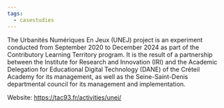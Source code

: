```yaml
---
tags:
  - casestudies
---
```

The Urbanités Numériques En Jeux (UNEJ) project is an experiment conducted from September 2020 to December 2024 as part of the Contributory Learning Territory program. It is the result of a partnership between the Institute for Research and Innovation (IRI) and the Academic Delegation for Educational Digital Technology (DANE) of the Créteil Academy for its management, as well as the Seine-Saint-Denis departmental council for its management and implementation.

Website: https://tac93.fr/activities/unej/